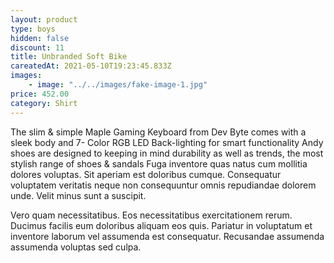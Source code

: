 ```yaml
---
layout: product
type: boys
hidden: false
discount: 11
title: Unbranded Soft Bike
careatedAt: 2021-05-10T19:23:45.833Z
images:
    - image: "../../images/fake-image-1.jpg"
price: 452.00
category: Shirt
---
```

The slim & simple Maple Gaming Keyboard from Dev Byte comes with a sleek body and 7- Color RGB LED Back-lighting for smart functionality
Andy shoes are designed to keeping in mind durability as well as trends, the most stylish range of shoes & sandals
Fuga inventore quas natus cum mollitia dolores voluptas. Sit aperiam est doloribus cumque. Consequatur voluptatem veritatis neque non consequuntur omnis repudiandae dolorem unde. Velit minus sunt a suscipit.
 Vero quam necessitatibus. Eos necessitatibus exercitationem rerum. Ducimus facilis eum doloribus aliquam eos quis. Pariatur in voluptatum et inventore laborum vel assumenda est consequatur. Recusandae assumenda assumenda voluptas sed culpa.
